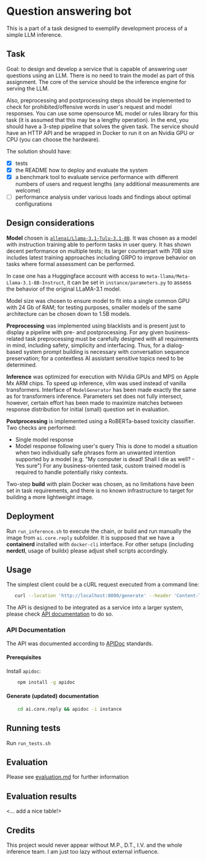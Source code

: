# Question answering bot
This is a part of a task designed to exemplify development process of a simple LLM inference.

## Task
Goal: to design and develop a service that is capable of answering user questions using an LLM.
There is no need to train the model as part of this assignment.
The core of the service should be the inference engine for serving the LLM.

Also, preprocessing and postprocessing steps should be implemented to check for prohibited/offensive words in user's request and model responses.
You can use some opensource ML model or rules library for this task (it is assumed that this may be a lengthy operation).
In the end, you should have a 3-step pipeline that solves the given task.
The service should have an HTTP API and be wrapped in Docker to run it on an Nvidia GPU or CPU (you can choose the hardware).

The solution should have:
 - [x] tests
 - [x] the README how to deploy and evaluate the system
 - [x] a benchmark tool to evaluate service performance with different numbers of users and request lengths (any additional measurements are welcome)
 - [ ] performance analysis under various loads and findings about optimal configurations

## Design considerations
**Model** chosen is [`allenai/Llama-3.1-Tulu-3.1-8B`](https://huggingface.co/allenai/Llama-3.1-Tulu-3.1-8B). It was chosen as a model with instruction training able to perform tasks in user query. 
It has shown decent performance on multiple tests; its larger counterpart with 70B size includes latest training approaches including GRPO to improve behavior on tasks where formal assessment can be performed.

In case one has a Huggingface account with access to `meta-llama/Meta-Llama-3.1-8B-Instruct`, it can be set in `instance/parameters.py` to assess the behavior of the original LLaMA-3.1 model.

Model size was chosen to ensure model to fit into a single common GPU with 24 Gb of RAM; for testing purposes, smaller models of the same architecture can be chosen down to 1.5B models.

**Preprocessing** was implemented using blacklists and is present just to display a pipeline with pre- and postprocessing. For any given business-related task preprocessing must be carefully designed with all requirements in mind, including safety, simplicity and interfacing. Thus, for a dialog-based system prompt building is necessary with conversation sequence preservation; for a contextless AI assistant sensitive topics need to be determined.

**Inference** was optimized for execution with NVidia GPUs and MPS on Apple Mx ARM chips.
To speed up inference, vllm was used instead of vanilla transformers.
Interface of `ModelGenerator` has been made exactly the same as for transformers inference. Parameters set does not fully intersect, however, certain effort has been made to maximize matches between response distribution for initial (small) question set in evaluation.

**Postprocessing** is implemented using a RoBERTa-based toxicity classifier. Two checks are performed:
 - Single model response
 - Model response following user's query 
This is done to model a situation when two individually safe phrases form an unwanted intention supported by a model (e.g. "My computer is dead! Shall I die as well? - Yes sure")
For any business-oriented task, custom trained model is required to handle potentially risky contexts.

Two-step **build** with plain Docker was chosen, as no limitations have been set in task requirements, and there is no known infrastructure to target for building a more lightweight image.


## Deployment
Run `run_inference.sh` to execute the chain, or build and run manually the image from `ai.core.reply` subfolder.
It is supposed that we have a __containerd__ installed with `docker-cli` interface. For other setups (including __nerdctl__, usage of buildx) please adjust shell scripts accordingly.

## Usage
The simplest client could be a cURL request executed from a command line:
```sh
   curl --location 'http://localhost:8000/generate' --header 'Content-Type: application/json' --data '{ "text": "How much is 2 + 3?" }'
```
The API is designed to be integrated as a service into a larger system, please check [API documentation](/doc) to do so.

### API Documentation
The API was documented according to [APIDoc](https://apidocjs.com/) standards.

#### Prerequisites
Install `apidoc`:
```sh
    npm install -g apidoc
```

#### Generate (updated) documentation
```sh
    cd ai.core.reply && apidoc -i instance
```

## Running tests
Run `run_tests.sh`

## Evaluation
Please see [evaluation.md](evaluation.md) for further information

## Evaluation results
<... add a nice table!>

## Credits
This project would never appear without M.P., D.T., I.V. and the whole inference team. I am just too lazy without external influence.
